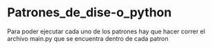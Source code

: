 # Patrones_de_dise-o_python

Para poder ejecutar cada uno de los patrones hay que hacer correr el archivo main.py que se encuentra dentro de cada patron 